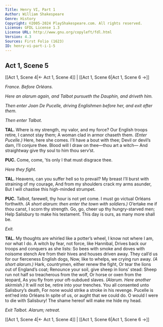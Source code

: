 ```yaml
---
Title: Henry VI, Part 1
Author: William Shakespeare
Genre: History
Copyright: ©2005-2024 PlayShakespeare.com. All rights reserved.
License: GFDL License 1.3
License URL: http://www.gnu.org/copyleft/fdl.html
Version: 4.3
Sources: First Folio (1623)
ID: henry-vi-part-i-1-5
---
```


## Act 1, Scene 5
[[Act 1, Scene 4|← Act 1, Scene 4]] | [[Act 1, Scene 6|Act 1, Scene 6 →]]

*France. Before Orléans.*

*Here an alarum again, and Talbot pursueth the Dauphin, and driveth him.*

*Then enter Joan De Pucelle, driving Englishmen before her, and exit after them.*

*Then enter Talbot.*

**TAL.**
Where is my strength, my valor, and my force?
Our English troops retire, I cannot stay them;
A woman clad in armor chaseth them.
*(Enter Pucelle.)*
Here, here she comes. I’ll have a bout with thee;
Devil or devil’s dam, I’ll conjure thee.
Blood will I draw on thee—thou art a witch⁠—
And straightway give thy soul to him thou serv’st.

**PUC.**
Come, come, ’tis only I that must disgrace thee.

*Here they fight.*

**TAL.**
Heavens, can you suffer hell so to prevail?
My breast I’ll burst with straining of my courage,
And from my shoulders crack my arms asunder,
But I will chastise this high-minded strumpet.

**PUC.**
Talbot, farewell, thy hour is not yet come.
I must go victual Orléans forthwith.
*(A short alarum: then enter the town with soldiers.)*
O’ertake me if thou canst, I scorn thy strength.
Go, go, cheer up thy hungry-starved men;
Help Salisbury to make his testament.
This day is ours, as many more shall be.

*Exit.*

**TAL.**
My thoughts are whirled like a potter’s wheel,
I know not where I am, nor what I do.
A witch by fear, not force, like Hannibal,
Drives back our troops and conquers as she lists:
So bees with smoke and doves with noisome stench
Are from their hives and houses driven away.
They call’d us for our fierceness English dogs,
Now, like to whelps, we crying run away.
*(A short alarum.)*
Hark, countrymen, either renew the fight,
Or tear the lions out of England’s coat;
Renounce your soil, give sheep in lions’ stead:
Sheep run not half so treacherous from the wolf,
Or horse or oxen from the leopard,
As you fly from your oft-subdued slaves.
*(Alarum. Here another skirmish.)*
It will not be, retire into your trenches.
You all consented unto Salisbury’s death,
For none would strike a stroke in his revenge.
Pucelle is ent’red into Orléans
In spite of us, or aught that we could do.
O would I were to die with Salisbury!
The shame hereof will make me hide my head.

*Exit Talbot. Alarum; retreat.*

[[Act 1, Scene 4|← Act 1, Scene 4]] | [[Act 1, Scene 6|Act 1, Scene 6 →]]